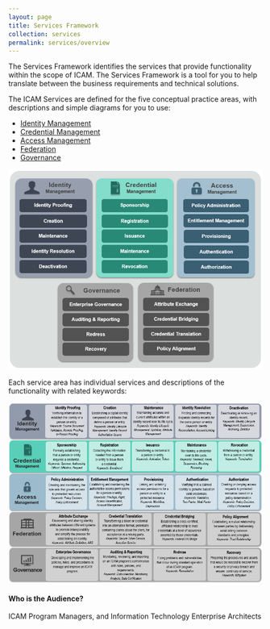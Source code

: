 ```yaml
---
layout: page
title: Services Framework
collection: services
permalink: services/overview
---
```


The Services Framework identifies the services that provide functionality within the scope of ICAM. 
The Services Framework is a tool for you to help translate between the business requirements and technical solutions.  

The ICAM Services are defined for the five conceptual practice areas, with descriptions and simple diagrams for you to use: 

* [Identity Management](../identity)
* [Credential Management](../credentials)
* [Access Management](../access)
* [Federation](../federation)
* [Governance](../governance)


<div style="text-align:center"><img src="../img/ServicesFramework.png"/></div>

Each service area has individual services and descriptions of the functionality with related keywords:  
<div style="text-align:center"><img src="../img/ServicesDescriptions.png"/></div>


#### Who is the Audience?

ICAM Program Managers, and Information Technology Enterprise Architects


